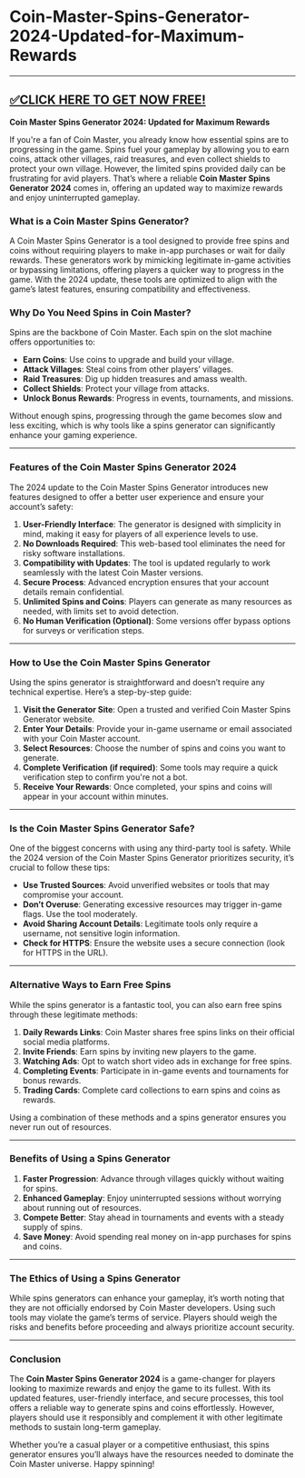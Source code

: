 # Coin-Master-Spins-Generator-2024-Updated-for-Maximum-Rewards


--------------------------------------------
[✅CLICK HERE TO GET NOW FREE!](https://freeforyou.xyz/coinmaster)
--------------------------------------------

**Coin Master Spins Generator 2024: Updated for Maximum Rewards**  

If you're a fan of Coin Master, you already know how essential spins are to progressing in the game. Spins fuel your gameplay by allowing you to earn coins, attack other villages, raid treasures, and even collect shields to protect your own village. However, the limited spins provided daily can be frustrating for avid players. That’s where a reliable **Coin Master Spins Generator 2024** comes in, offering an updated way to maximize rewards and enjoy uninterrupted gameplay.

### What is a Coin Master Spins Generator?  

A Coin Master Spins Generator is a tool designed to provide free spins and coins without requiring players to make in-app purchases or wait for daily rewards. These generators work by mimicking legitimate in-game activities or bypassing limitations, offering players a quicker way to progress in the game. With the 2024 update, these tools are optimized to align with the game’s latest features, ensuring compatibility and effectiveness.

### Why Do You Need Spins in Coin Master?  

Spins are the backbone of Coin Master. Each spin on the slot machine offers opportunities to:  
- **Earn Coins**: Use coins to upgrade and build your village.  
- **Attack Villages**: Steal coins from other players’ villages.  
- **Raid Treasures**: Dig up hidden treasures and amass wealth.  
- **Collect Shields**: Protect your village from attacks.  
- **Unlock Bonus Rewards**: Progress in events, tournaments, and missions.  

Without enough spins, progressing through the game becomes slow and less exciting, which is why tools like a spins generator can significantly enhance your gaming experience.  

---

### Features of the Coin Master Spins Generator 2024  

The 2024 update to the Coin Master Spins Generator introduces new features designed to offer a better user experience and ensure your account’s safety:  

1. **User-Friendly Interface**: The generator is designed with simplicity in mind, making it easy for players of all experience levels to use.  
2. **No Downloads Required**: This web-based tool eliminates the need for risky software installations.  
3. **Compatibility with Updates**: The tool is updated regularly to work seamlessly with the latest Coin Master versions.  
4. **Secure Process**: Advanced encryption ensures that your account details remain confidential.  
5. **Unlimited Spins and Coins**: Players can generate as many resources as needed, with limits set to avoid detection.  
6. **No Human Verification (Optional)**: Some versions offer bypass options for surveys or verification steps.  

---

### How to Use the Coin Master Spins Generator  

Using the spins generator is straightforward and doesn’t require any technical expertise. Here’s a step-by-step guide:  

1. **Visit the Generator Site**: Open a trusted and verified Coin Master Spins Generator website.  
2. **Enter Your Details**: Provide your in-game username or email associated with your Coin Master account.  
3. **Select Resources**: Choose the number of spins and coins you want to generate.  
4. **Complete Verification (if required)**: Some tools may require a quick verification step to confirm you're not a bot.  
5. **Receive Your Rewards**: Once completed, your spins and coins will appear in your account within minutes.  

---

### Is the Coin Master Spins Generator Safe?  

One of the biggest concerns with using any third-party tool is safety. While the 2024 version of the Coin Master Spins Generator prioritizes security, it’s crucial to follow these tips:  
- **Use Trusted Sources**: Avoid unverified websites or tools that may compromise your account.  
- **Don’t Overuse**: Generating excessive resources may trigger in-game flags. Use the tool moderately.  
- **Avoid Sharing Account Details**: Legitimate tools only require a username, not sensitive login information.  
- **Check for HTTPS**: Ensure the website uses a secure connection (look for HTTPS in the URL).  

---

### Alternative Ways to Earn Free Spins  

While the spins generator is a fantastic tool, you can also earn free spins through these legitimate methods:  

1. **Daily Rewards Links**: Coin Master shares free spins links on their official social media platforms.  
2. **Invite Friends**: Earn spins by inviting new players to the game.  
3. **Watching Ads**: Opt to watch short video ads in exchange for free spins.  
4. **Completing Events**: Participate in in-game events and tournaments for bonus rewards.  
5. **Trading Cards**: Complete card collections to earn spins and coins as rewards.  

Using a combination of these methods and a spins generator ensures you never run out of resources.  

---

### Benefits of Using a Spins Generator  

1. **Faster Progression**: Advance through villages quickly without waiting for spins.  
2. **Enhanced Gameplay**: Enjoy uninterrupted sessions without worrying about running out of resources.  
3. **Compete Better**: Stay ahead in tournaments and events with a steady supply of spins.  
4. **Save Money**: Avoid spending real money on in-app purchases for spins and coins.  

---

### The Ethics of Using a Spins Generator  

While spins generators can enhance your gameplay, it’s worth noting that they are not officially endorsed by Coin Master developers. Using such tools may violate the game’s terms of service. Players should weigh the risks and benefits before proceeding and always prioritize account security.  

---

### Conclusion  

The **Coin Master Spins Generator 2024** is a game-changer for players looking to maximize rewards and enjoy the game to its fullest. With its updated features, user-friendly interface, and secure processes, this tool offers a reliable way to generate spins and coins effortlessly. However, players should use it responsibly and complement it with other legitimate methods to sustain long-term gameplay.  

Whether you’re a casual player or a competitive enthusiast, this spins generator ensures you’ll always have the resources needed to dominate the Coin Master universe. Happy spinning!  
